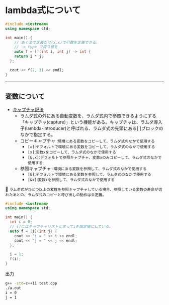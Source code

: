 # lambda式について

```cpp
#include <iostream>
using namespace std;

int main() {
    // あくまで定義だけ(x,x)で引数を定義できる。
    // -> type で戻り値を
    auto f = [](int i, int j) -> int {
    return i * j;
  };

  cout << f(2, 3) << endl;
}

```

---

## 変数について

- [キャプチャ記法](https://cpprefjp.github.io/lang/cpp11/lambda_expressions.html#capture)
  - ラムダ式の外にある自動変数を、ラムダ式内で参照できるようにする「キャプチャ(capture)」という機能がある。キャプチャは、ラムダ導入子(lambda-introducer)と呼ばれる、ラムダ式の先頭にある[ ]ブロックのなかで指定する。
  - コピーキャプチャ :`環境にある変数をコピーして、ラムダ式のなかで使用する`
    - `[=]`:`デフォルトで環境にある変数をコピーして、ラムダ式のなかで使用する`
    - `[x]`:`変数xをコピーして、ラムダ式のなかで使用する`
    - `[&,x]`:`デフォルトで参照キャプチャ、変数xのみコピーして、ラムダ式のなかで使用する`
  - 参照キャプチャ :`環境にある変数を参照して、ラムダ式のなかで使用する`
    - `[&]`:`デフォルトで環境にある変数を参照して、ラムダ式のなかで使用する`
    - `[&x]`:`変数xを参照して、ラムダ式のなかで使用する`

🚨 `ラムダ式がひとつ以上の変数を参照キャプチャしている場合、参照している変数の寿命が切れたあとの、ラムダ式のコピーと呼び出しの動作は未定義。`

```cpp
#include <iostream>
using namespace std;

int main() {
  int i = 0;
  // []にはキャプチャリストと言ってiを固定値にしている。
  auto f = [i](int j) {
    cout << "i = " << i << endl;
    cout << "j = " << j << endl;
  };

  i = 1;
  f(i);
}

```

出力

```sh
g++ -std=c++11 test.cpp
./a.out 
i = 0
j = 1
```
